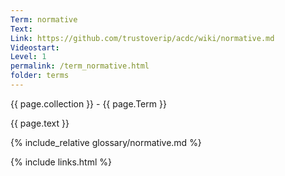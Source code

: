 ```yaml
---
Term: normative
Text: 
Link: https://github.com/trustoverip/acdc/wiki/normative.md
Videostart: 
Level: 1
permalink: /term_normative.html
folder: terms
---
```


{{ page.collection }} - {{ page.Term }}

   {{ page.text }}

{% include_relative glossary/normative.md %}

 {% include links.html %} 
